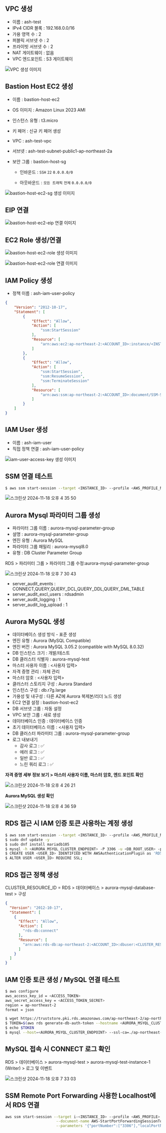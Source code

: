 ## VPC 생성

- 이름 : ash-test
- IPv4 CIDR 블록 : 192.168.0.0/16
- 가용 영역 수 : 2
- 퍼블릭 서브넷 수 : 2
- 프라이빗 서브넷 수 : 2
- NAT 게이트웨이 : 없음
- VPC 엔드포인트 : S3 게이트웨이

![VPC 생성 이미지](https://github.com/user-attachments/assets/41674902-8357-4dfb-a1e0-8c4dffd6f5a0)

## Bastion Host EC2 생성

- 이름 : bastion-host-ec2
- OS 이미지 : Amazon Linux 2023 AMI
- 인스턴스 유형 : t3.micro
- 키 페어 : 신규 키 페어 생성
- VPC : ash-test-vpc
- 서브넷 : ash-test-subnet-public1-ap-northeast-2a
- 보안 그룹 : bastion-host-sg
   
   - 인바운드 : `SSH`  `22`  `0.0.0.0/0`
 
   - 아웃바운드 : `모든 트래픽`  `전체`  `0.0.0.0/0`

![bastion-host-ec2-sg 생성 이미지](https://github.com/user-attachments/assets/847c4c1a-678b-4a60-abc2-deb6f82af722)

## EIP 연결

![bastion-host-ec2-eip 연결 이미지](https://github.com/user-attachments/assets/17d9f956-f9e6-454a-ad30-377c7978254b)

## EC2 Role 생성/연결

![bastion-host-ec2-role 생성 이미지](https://github.com/user-attachments/assets/b5fef33f-9d66-44ee-bc26-73140ae27da4)

![bastion-host-ec2-role 연결 이미지](https://github.com/user-attachments/assets/ec4094e2-57a9-4ce4-8880-06ce95feadb3)

## IAM Policy 생성

- 정책 이름 : ash-iam-user-policy

```json
{
    "Version": "2012-10-17",
    "Statement": [
        {
            "Effect": "Allow",
            "Action": [
                "ssm:StartSession"
            ],
            "Resource": [
                "arn:aws:ec2:ap-northeast-2:<ACCOUNT_ID>:instance/<INSTANCE_ID>"
            ]
        },
        {
            "Effect": "Allow",
            "Action": [
                "ssm:StartSession",
                "ssm:ResumeSession",
                "ssm:TerminateSession"
            ],
            "Resource": [
                "arn:aws:ssm:ap-northeast-2:<ACCOUNT_ID>:document/SSM-SessionManagerRunShell"
            ]
        }
    ]
}
```

## IAM User 생성

- 이름 : ash-iam-user
- 직접 정책 연결 : ash-iam-user-policy

![iam-user-access-key 생성 이미지](https://github.com/user-attachments/assets/080b5b42-39ec-411f-a574-bb426b73b1ff)

## SSM 연결 테스트

```bash
$ aws ssm start-session --target <INSTANCE_ID> --profile <AWS_PROFILE_NAME>
```

![스크린샷 2024-11-18 오후 4 35 50](https://github.com/user-attachments/assets/bd370a2b-7889-414e-bb6a-664956113f87)

## Aurora Mysql 파라미터 그룹 생성

- 파라미터 그룹 이름 : aurora-mysql-parameter-group
- 설명 : aurora-mysql-parameter-group
- 엔진 유형 : Aurora MySQL
- 파라미터 그룹 패밀리 : aurora-mysql8.0
- 유형 : DB Cluster Parameter Group

RDS > 파리미터 그룹 > 파라미터 그룹 수정:aurora-mysql-parameter-group

![스크린샷 2024-11-18 오후 7 30 43](https://github.com/user-attachments/assets/bcb43c38-e06d-4e38-ab14-09c51ccf1a3c)

- server_audit_events : CONNECT,QUERY,QUERY_DCL,QUERY_DDL,QUERY_DML,TABLE
- server_audit_excl_users : rdsadmin
- server_audit_logging : 1
- server_audit_log_upload : 1

## Aurora MySQL 생성

- 데이터베이스 생성 방식 - 표준 생성
- 엔진 유형 : Aurora (MySQL Compatible)
- 엔진 버전 : Aurora MySQL 3.05.2 (compatible with MySQL 8.0.32)
- DB 인스턴스 크기 : 개발/테스트
- DB 클러스터 식별자 : aurora-mysql-test
- 마스터 사용자 이름 : <사용자 입력>
- 자격 증명 관리 : 자체 관리
- 마스터 암호 : <사용자 입력>
- 클러스터 스토리지 구성 : Aurora Standard
- 인스턴스 구성 : db.r7g.large
- 가용성 및 내구성 : 다른 AZ에 Aurora 복제본/리더 노드 생성
- EC2 연결 설정 : bastion-host-ec2
- DB 서브넷 그룹 : 자동 설정
- VPC 보안 그룹 : 새로 생성
- 데이터베이스 인증 : 데이터베이스 인증
- 초기 데이터베이스 이름 : <사용자 입력>
- DB 클러스터 파라미터 그룹 : aurora-mysql-parameter-group
- 로그 내보내기
    - 감사 로그 : ✅
    - 에러 로그 : ✅
    - 일반 로그 : ✅
    - 느린 쿼리 로그 : ✅

**자격 증명 세부 정보 보기 > 마스터 사용자 이름, 마스터 암호, 엔드 포인트 확인**

![스크린샷 2024-11-18 오후 4 26 21](https://github.com/user-attachments/assets/ed2b81ba-bcc8-4652-b8af-0000dfd3f692)

**Aurora MySQL 생성 확인**

![스크린샷 2024-11-18 오후 4 36 59](https://github.com/user-attachments/assets/c85be01b-ede8-44d5-b694-0a9e0fec3687)

## RDS 접근 시 IAM 인증 토큰 사용하는 계정 생성

```bash
$ aws ssm start-session --target <INSTANCE_ID> --profile <AWS_PROFILE_NAME>
$ sudo dnf update -y
$ sudo dnf install mariadb105
$ mysql -h <AURORA_MSYQL_CLUSTER_ENDPOINT> -P 3306 -u <DB_ROOT_USER> -p
$ CREATE USER <USER_ID> IDENTIFIED WITH AWSAuthenticationPlugin as 'RDS';
$ ALTER USER <USER_ID> REQUIRE SSL;
```

## RDS 접근 정책 생성

CLUSTER_RESOURCE_ID = RDS > 데이터베이스 > aurora-mysql-database-test > 구성

```json
{
  "Version": "2012-10-17",
  "Statement": [
    {
      "Effect": "Allow",
      "Action": [
        "rds-db:connect"
      ],
      "Resource": [
        "arn:aws:rds-db:ap-northeast-2:<ACCOUNT_ID>:dbuser:<CLUSTER_RESOURCE_ID>/<DB_USER>"
      ]
    }
  ]
}
```

## IAM 인증 토큰 생성 / MySQL 연결 테스트

```bash
$ aws configure
aws_access_key_id = <ACCESS_TOKEN>
aws_secret_access_key = <ACCESS_TOKEN_SECRET>
region = ap-northeast-2
format = json

$ wget https://truststore.pki.rds.amazonaws.com/ap-northeast-2/ap-northeast-2-bundle.pem
$ TOKEN=$(aws rds generate-db-auth-token --hostname <AURORA_MSYQL_CLUSTER_ENDPOINT> --port 3306 --username <DB_USER>)
$ echo $TOKEN
$ mysql --host=<AURORA_MSYQL_CLUSTER_ENDPOINT> --ssl-ca=./ap-northeast-2-bundle.pem --port=3306 --user=<DB_USER> --password=$TOKEN
```

## MySQL 접속 시 CONNECT 로그 확인

RDS > 데이터베이스 > aurora-mysql-test > aurora-mysql-test-instance-1 (Writer) > 로그 및 이벤트

![스크린샷 2024-11-18 오후 7 33 03](https://github.com/user-attachments/assets/dbd50d42-b9be-44af-b1e2-5719aaec6e08)

## SSM Remote Port Forwarding 사용한 Localhost에서 RDS 연결

```bash
aws ssm start-session --target i-<INSTANCE_ID> --profile <AWS_PROFILE> \
                       --document-name AWS-StartPortForwardingSessionToRemoteHost \
                       --parameters '{"portNumber":["3306"],"localPortNumber":["3306"],"host":["<RDS_END_POINT>"]}'
```
